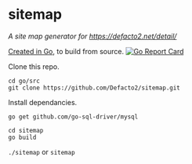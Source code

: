 # sitemap
_A site map generator for https://defacto2.net/detail/_

[Created in Go](https://golang.org/doc/install), to build from source.
[![Go Report Card](https://goreportcard.com/badge/github.com/Defacto2/sitemap)](https://goreportcard.com/report/github.com/Defacto2/sitemap)

Clone this repo.

```
cd go/src
git clone https://github.com/Defacto2/sitemap.git
```

Install dependancies.

```
go get github.com/go-sql-driver/mysql
```

```
cd sitemap
go build
```

`./sitemap` or `sitemap`
